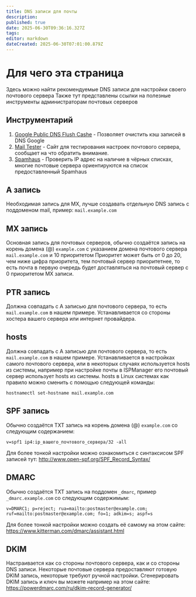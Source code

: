 ```yaml
---
title: DNS записи для почты
description: 
published: true
date: 2025-06-30T09:36:16.327Z
tags: 
editor: markdown
dateCreated: 2025-06-30T07:01:00.879Z
---
```


# Для чего эта страница
Здесь можно найти рекомендуемые DNS записи для настройки своего почтового сервера
Также тут представлены ссылки на полезные инструменты администраторам почтовых серверов
## Инструментарий
1. [Google Public DNS Flush Cashe](https://developers.google.com/speed/public-dns/cache?hl=ru) - Позволяет очистить кэш записей в DNS Google
2. [Mail Tester](https://www.mail-tester.com/) - Сайт для тестирования настроек почтового сервера, сообщает на что обратить внимание.
3. [Spamhaus](https://check.spamhaus.org/) - Проверить IP адрес на наличие в чёрных списках, многие почтовые сервера ориентируются на список предоставленный Spamhaus
## A запись
Необходимая запись для MX, лучше создавать отдельную DNS запись с поддоменом mail, пример:
`mail.example.com`
## MX запись
Основная запись для почтовых серверов, обычно создаётся запись на корень домена (@) `example.com` с указанием домена почтового сервера `mail.example.com` и 10 приоритетом
Приоритет может быть от 0 до 20, чем ниже цифра приоритета, тем почтовый сервер приоритетнее, то есть почта в первую очередь будет доставляться на почтовый сервер с 0 приоритетом MX записи.
## PTR запись
Должна совпадать с A записью для почтового сервера, то есть `mail.example.com` в нашем примере. 
Устанавливается со стороны хостера вашего сервера или интернет провайдера.
## hosts
Должна совпадать с A записью для почтового сервера, то есть `mail.example.com` в нашем примере.
Устанавливается в настройках самого почтового сервера, или в некоторых случаях используется hosts из системы, например при настройке почты в ISPManager его почтовый сервер использует hosts из системы.
hosts в Linux системах как правило можно сменить с помощью следующей команды:
```
hostnamectl set-hostname mail.example.com
```
## SPF запись
Обычно создаётся TXT запись на корень домена (@) `example.com` со следующим содержанием:
```
v=spf1 ip4:ip_вашего_почтового_сервера/32 -all
```
Для более тонкой настройки можно ознакомиться с синтаксисом SPF записей тут: http://www.open-spf.org/SPF_Record_Syntax/
## DMARC
Обычно создаётся TXT запись на поддомен `_dmarc`, пример `_dmarc.example.com` со следующим содержимым:
```
v=DMARC1; p=reject; rua=mailto:postmaster@example.com; ruf=mailto:postmaster@example.com; fo=1; adkim=s; aspf=s
```
Для более тонкой настройки можно создать её самому на этом сайте: https://www.kitterman.com/dmarc/assistant.html
## DKIM
Настраивается как со стороны почтового сервера, как и со стороны DNS записи.
Некоторые почтовые сервера предоставляют готовую DKIM запись, некоторые требуют ручной настройки.
Сгенерировать DKIM запись и ключ вы можете например на этом сайте: https://powerdmarc.com/ru/dkim-record-generator/